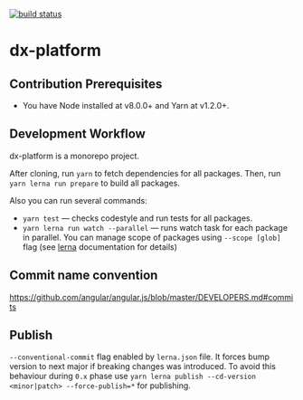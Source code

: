 [![build status](https://img.shields.io/travis/devex-web-frontend/dx-platform/master.svg?style=flat-square)](https://travis-ci.org/devex-web-frontend/dx-platform)

# dx-platform

## Contribution Prerequisites

- You have Node installed at v8.0.0+ and Yarn at v1.2.0+.

## Development Workflow

dx-platform is a monorepo project.

After cloning, run ``yarn`` to fetch dependencies for all packages. Then, run ``yarn lerna run prepare`` to build all packages.

Also you can run several commands:

- ``yarn test`` — checks codestyle and run tests for all packages.
- ``yarn lerna run watch --parallel`` — runs watch task for each package in parallel. You can manage scope of packages using ``--scope [glob]`` flag (see [lerna](https://github.com/lerna/lerna#--scope-glob) documentation for details)

## Commit name convention
https://github.com/angular/angular.js/blob/master/DEVELOPERS.md#commits

## Publish
`--conventional-commit` flag enabled by `lerna.json` file.
It forces bump version to next major if breaking changes was introduced.
To avoid this behaviour during `0.x` phase use `yarn lerna publish --cd-version <minor|patch> --force-publish=*` for publishing.
